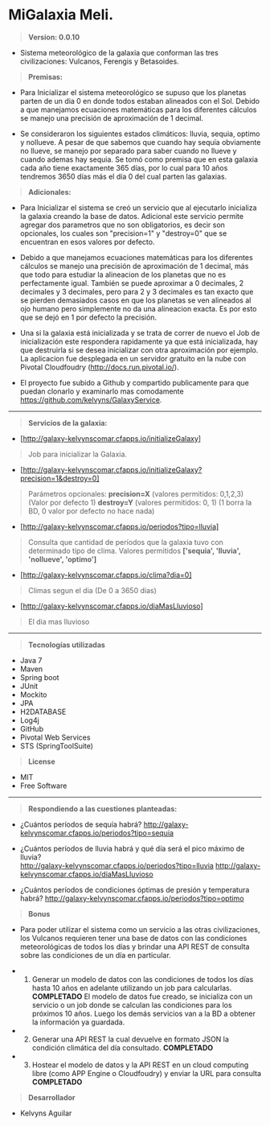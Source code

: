 # MiGalaxia Meli.
> <b>Version: 0.0.10</b>


-   Sistema meteorológico de la galaxia que conforman las tres civilizaciones: Vulcanos, Ferengis y Betasoides.

> <b>Premisas:</b>

-   Para Inicializar el sistema meteorológico se supuso que los planetas parten de un dia 0 en donde todos estaban alineados con el Sol.
Debido a que manejamos ecuaciones matemáticas para los diferentes cálculos se manejo una precisión de aproximación de 1 decimal.

-   Se consideraron los siguientes estados climáticos: lluvia, sequia, optimo y nollueve. A pesar de que sabemos que cuando hay sequía obviamente no llueve, se manejo por separado para saber cuando no llueve y cuando ademas hay sequia. 
Se tomó como premisa que en esta galaxia cada año tiene exactamente 365 días, por lo cual para 10 años tendremos 3650 días más el día 0 del cual parten las galaxias. 

> <b>Adicionales:</b>

-   Para Inicializar el sistema se creó un servicio que al ejecutarlo inicializa la galaxia creando la base de datos.  Adicional este servicio permite agregar dos parametros que no son obligatorios, es decir son opcionales, los cuales son "precision=1" y "destroy=0" que se encuentran en esos valores por defecto.

-   Debido a que manejamos ecuaciones matemáticas para los diferentes cálculos se manejo una precisión de aproximación de 1 decimal, más que todo para estudiar la alineacion de los planetas que no es perfectamente igual. También se puede aproximar a 0 decimales, 2 decimales y 3 decimales, pero para 2 y 3 decimales es tan exacto que se pierden demasiados casos en que los planetas se ven alineados al ojo humano pero simplemente no da una alineacion exacta. Es por esto que se dejó en 1 por defecto la precisión.

-   Una si la galaxia está inicializada y se trata de correr de nuevo el Job de inicialización este respondera rapidamente ya que está inicializada, hay que destruirla si se desea inicializar con otra aproximación por ejemplo.
La aplicacion fue desplegada en un servidor gratuito en la nube con Pivotal Cloudfoudry (http://docs.run.pivotal.io/).
-   El proyecto fue subido a Github y compartido publicamente para que puedan clonarlo y examinarlo mas comodamente https://github.com/kelvyns/GalaxyService.


---

> <b>Servicios de la galaxia:</b>

* [http://galaxy-kelvynscomar.cfapps.io/initializeGalaxy]
> Job para inicializar la Galaxia. 

* [http://galaxy-kelvynscomar.cfapps.io/initializeGalaxy?precision=1&destroy=0]
> Parámetros opcionales:
<b>precision=X</b> (valores permitidos: 0,1,2,3) (Valor por defecto 1)
<b>destroy=Y</b> (valores permitidos: 0, 1) (1 borra la BD, 0 valor por defecto no hace nada)

* [http://galaxy-kelvynscomar.cfapps.io/periodos?tipo=lluvia]
> Consulta que cantidad de períodos que la galaxia tuvo con determinado tipo de clima. Valores permitidos <b>['sequia', 'lluvia', 'nollueve', 'optimo']</b>

* [http://galaxy-kelvynscomar.cfapps.io/clima?dia=0]
> Climas segun el dia (De 0 a 3650 dias)

* [http://galaxy-kelvynscomar.cfapps.io/diaMasLluvioso]
> El dia mas lluvioso

-----



> <b> Tecnologías utilizadas </b>
*   Java 7
*   Maven
*   Spring boot
*   JUnit
*   Mockito
*   JPA
*   H2DATABASE
*   Log4j
*   GitHub
*   Pivotal Web Services
*   STS (SpringToolSuite)



> <b>License</b>
*   MIT
*   Free Software


---

>   <b>Respondiendo a las cuestiones planteadas:</b>


*   ¿Cuántos períodos de sequía habrá?
http://galaxy-kelvynscomar.cfapps.io/periodos?tipo=sequia
							 					
*   ¿Cuántos períodos de lluvia habrá y qué día será el pico máximo de lluvia?		
http://galaxy-kelvynscomar.cfapps.io/periodos?tipo=lluvia
	http://galaxy-kelvynscomar.cfapps.io/diaMasLluvioso
				 								
*   ¿Cuántos períodos de condiciones óptimas de presión y temperatura habrá? 
http://galaxy-kelvynscomar.cfapps.io/periodos?tipo=optimo


> <b>Bonus</b>


-   Para poder utilizar el sistema como un servicio a las otras civilizaciones, los Vulcanos requieren tener una base de datos con las condiciones meteorológicas de todos los días y brindar una API REST de consulta sobre las condiciones de un día en particular.

-   1) Generar un modelo de datos con las condiciones de todos los días hasta 10 años en adelante utilizando un job para calcularlas.<b> COMPLETADO</b>
El modelo de datos fue creado, se inicializa con un servicio o un job donde se calculan las condiciones para los próximos 10 años. Luego los demás servicios van a la BD a obtener la información ya guardada.
-   2) Generar una API REST la cual devuelve en formato JSON la condición climática del día consultado. <b>COMPLETADO</b>
-   3) Hostear el modelo de datos y la API REST en un cloud computing libre (como APP Engine o Cloudfoudry) y enviar la URL para consulta <b>COMPLETADO</b>	
 
   
> <b>Desarrollador</b>
-   Kelvyns Aguilar

						 					


